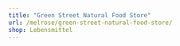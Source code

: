 ```yaml
---
title: "Green Street Natural Food Store"
url: /melrose/green-street-natural-food-store/
shop: Lebensmittel
---
```

